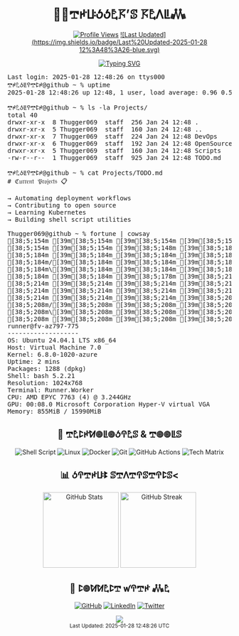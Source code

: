 <div align="center">
  <h1>👨‍💻𖢧ꛅꚶꚽꚽ𖤢𖦪’ꕷ 𖦪𖤢ꛎꚳ𖢑</h1>

  [![Profile Views](https://komarev.com/ghpvc/?username=thugger069&color=blueviolet&style=flat-square&label=Profile%20Views)](https://github.com/thugger069)
  [![Last Updated](https://img.shields.io/badge/Last%20Updated-2025-01-28 12%3A48%3A26-blue.svg)](https://github.com/thugger069)

  <a href="https://git.io/typing-svg">
    <img src="https://readme-typing-svg.demolab.com?font=Ubuntu+Mono&duration=3000&pause=1000&color=00FF9C&center=true&vCenter=true&width=435&lines=ℌ𝔢𝔩𝔩𝔬+𝔗𝔥𝔢𝔯𝔢;ℑ’𝔪+𖢧ꛅ𖤢ꚽꚳꛈ𖢧ꛕꛅ𝔖;𝔥𝔢𝔩𝔩+𝔖𝔠𝔯𝔦𝔭𝔱+𝔈𝔫𝔱𝔥𝔲𝔰𝔦𝔞𝔰𝔱;𝔏𝔦𝔫𝔲𝔵+%26+𝔇𝔢𝔳𝔒𝔭𝔰+𝔈𝔵𝔭𝔩𝔬𝔯𝔢𝔯;𝔒𝔭𝔢𝔫+𝔖𝔬𝔲𝔯𝔠𝔢+ℭ𝔬𝔫𝔱𝔯𝔦𝔟𝔲𝔱𝔬𝔯;𝔄𝔩𝔴𝔞𝔶𝔰+𝔏𝔢𝔞𝔯𝔫𝔦𝔫𝔤+%F0%9F%92%A1" alt="Typing SVG" />
  </a>
</div>

<pre class="terminal">
Last login: 2025-01-28 12:48:26 on ttys000
𖢧ꛅ𖤢ꚽꚳꛈ𖢧ꛕꛅ@github ~ % uptime
2025-01-28 12:48:26 up 12:48, 1 user, load average: 0.96 0.57 0.60

𖢧ꛅ𖤢ꚽꚳꛈ𖢧ꛕꛅ@github ~ % ls -la Projects/
total 40
drwxr-xr-x  8 Thugger069  staff  256 Jan 24 12:48 .
drwxr-xr-x  5 Thugger069  staff  160 Jan 24 12:48 ..
drwxr-xr-x  7 Thugger069  staff  224 Jan 24 12:48 DevOps
drwxr-xr-x  6 Thugger069  staff  192 Jan 24 12:48 OpenSource
drwxr-xr-x  5 Thugger069  staff  160 Jan 24 12:48 Scripts
-rw-r--r--  1 Thugger069  staff  925 Jan 24 12:48 TODO.md

𖢧ꛅ𖤢ꚽꚳꛈ𖢧ꛕꛅ@github ~ % cat Projects/TODO.md
# ℭ𝔲𝔯𝔯𝔢𝔫𝔱 𝔓𝔯𝔬𝔧𝔢𝔠𝔱𝔰 📋

→ Automating deployment workflows
→ Contributing to open source
→ Learning Kubernetes
→ Building shell script utilities

Thugger069@github ~ % fortune | cowsay
[38;5;154m [39m[38;5;154m [39m[38;5;154m [39m[38;5;154m [39m[38;5;154m [39m[38;5;148m|[39m[38;5;184m|[39m[38;5;184m [39m[38;5;184m [39m[38;5;184m [39m[38;5;184m [39m[38;5;184m [39m[38;5;184m_[39m[38;5;184m_[39m[38;5;184m [39m[38;5;184m [39m[38;5;184m_[39m[38;5;178m_[39m[38;5;214m [39m[38;5;214m [39m[38;5;214m [39m[38;5;214m/[39m[38;5;214m/[39m[38;5;214m|[39m[38;5;214m [39m[38;5;214m [39m[38;5;214m [39m[38;5;208m [39m[38;5;208m|[39m[38;5;208m|[39m[38;5;208m [39m[38;5;208m [39m[38;5;208m [39m[38;5;208m/[39m[38;5;208m|[39m[38;5;208m_[39m[38;5;208m_[39m[38;5;209m_[39m[38;5;203m/[39m[38;5;203m|[39m[38;5;203m [39m[38;5;203m_[39m[38;5;203m_[39m[38;5;203m [39m[38;5;203m [39m[38;5;203m/[39m[38;5;203m/[39m[38;5;203m|[39m[38;5;203m [39m[38;5;198m_[39m[38;5;198m_[39m[38;5;198m_[39m[38;5;198m [39m[38;5;198m [39m[38;5;198m [39m[38;5;198m_[39m[38;5;198m_[39m[38;5;198m [39m[38;5;198m [39m[38;5;199m [39m[38;5;199m [39m[38;5;199m [39m[38;5;199m [39m[38;5;199m/[39m[38;5;199m/[39m[38;5;199m|[39m[38;5;199m [39m[38;5;199m [39m[38;5;163m_[39m[38;5;164m_[39m[38;5;164m_[39m[38;5;164m_[39m[38;5;164m [39m[38;5;164m [39m[38;5;164m/[39m[38;5;164m/[39m[38;5;164m|[39m[38;5;164m[39m
[38;5;154m [39m[38;5;154m [39m[38;5;148m [39m[38;5;184m [39m[38;5;184m=[39m[38;5;184m|[39m[38;5;184m|[39m[38;5;184m=[39m[38;5;184m [39m[38;5;184m_[39m[38;5;184m_[39m[38;5;184m/[39m[38;5;184m [39m[38;5;184m/[39m[38;5;178m_[39m[38;5;214m/[39m[38;5;214m [39m[38;5;214m_[39m[38;5;214m)[39m[38;5;214m_[39m[38;5;214m|[39m[38;5;214m/[39m[38;5;214m|[39m[38;5;214m|[39m[38;5;208m [39m[38;5;208m [39m[38;5;208m [39m[38;5;208m=[39m[38;5;208m|[39m[38;5;208m|[39m[38;5;208m=[39m[38;5;208m [39m[38;5;208m|[39m[38;5;208m [39m[38;5;209m_[39m[38;5;203m_[39m[38;5;203m [39m[38;5;203m [39m[38;5;203m/[39m[38;5;203m_[39m[38;5;203m/[39m[38;5;203m [39m[38;5;203m/[39m[38;5;203m_[39m[38;5;203m|[39m[38;5;203m/[39m[38;5;198m|[39m[38;5;198m|[39m[38;5;198m<[39m[38;5;198m [39m[38;5;198m [39m[38;5;198m/[39m[38;5;198m [39m[38;5;198m_[39m[38;5;198m/[39m[38;5;198m_[39m[38;5;199m/[39m[38;5;199m_[39m[38;5;199m_[39m[38;5;199m [39m[38;5;199m [39m[38;5;199m_[39m[38;5;199m|[39m[38;5;199m/[39m[38;5;199m|[39m[38;5;163m|[39m[38;5;164m [39m[38;5;164m|[39m[38;5;164m_[39m[38;5;164m [39m[38;5;164m [39m[38;5;164m/[39m[38;5;164m_[39m[38;5;164m|[39m[38;5;164m/[39m[38;5;164m|[39m[38;5;164m|[39m[38;5;128m[39m
[38;5;184m [39m[38;5;184m_[39m[38;5;184m_[39m[38;5;184m_[39m[38;5;184m [39m[38;5;184m|[39m[38;5;184m|[39m[38;5;184m [39m[38;5;184m/[39m[38;5;184m [39m[38;5;184m_[39m[38;5;178m_[39m[38;5;214m_[39m[38;5;214m/[39m[38;5;214m [39m[38;5;214m|[39m[38;5;214m [39m[38;5;214m|[39m[38;5;214m/[39m[38;5;214m [39m[38;5;214m_[39m[38;5;208m [39m[38;5;208m\[39m[38;5;208m [39m[38;5;208m_[39m[38;5;208m_[39m[38;5;208m_[39m[38;5;208m [39m[38;5;208m|[39m[38;5;208m|[39m[38;5;208m [39m[38;5;209m/[39m[38;5;203m [39m[38;5;203m/[39m[38;5;203m_[39m[38;5;203m/[39m[38;5;203m [39m[38;5;203m/[39m[38;5;203m [39m[38;5;203m_[39m[38;5;203m_[39m[38;5;203m_[39m[38;5;203m/[39m[38;5;198m [39m[38;5;198m_[39m[38;5;198m [39m[38;5;198m\[39m[38;5;198m [39m[38;5;198m/[39m[38;5;198m [39m[38;5;198m/[39m[38;5;198m_[39m[38;5;198m/[39m[38;5;199m_[39m[38;5;199m/[39m[38;5;199m|[39m[38;5;199m_[39m[38;5;199m [39m[38;5;199m [39m[38;5;199m|[39m[38;5;199m/[39m[38;5;199m [39m[38;5;163m_[39m[38;5;164m [39m[38;5;164m\[39m[38;5;164m [39m[38;5;164m_[39m[38;5;164m/[39m[38;5;164m_[39m[38;5;164m [39m[38;5;164m<[39m[38;5;164m/[39m[38;5;164m [39m[38;5;164m_[39m[38;5;128m [39m[38;5;129m\[39m[38;5;129m [39m[38;5;129m[39m
[38;5;184m/[39m[38;5;184m [39m[38;5;184m_[39m[38;5;184m_[39m[38;5;184m`[39m[38;5;184m [39m[38;5;184m|[39m[38;5;184m/[39m[38;5;178m [39m[38;5;214m/[39m[38;5;214m_[39m[38;5;214m_[39m[38;5;214m|[39m[38;5;214m [39m[38;5;214m|[39m[38;5;214m|[39m[38;5;214m [39m[38;5;214m/[39m[38;5;208m [39m[38;5;208m [39m[38;5;208m_[39m[38;5;208m_[39m[38;5;208m/[39m[38;5;208m/[39m[38;5;208m [39m[38;5;208m_[39m[38;5;208m_[39m[38;5;208m`[39m[38;5;209m [39m[38;5;203m|[39m[38;5;203m/[39m[38;5;203m_[39m[38;5;203m_[39m[38;5;203m_[39m[38;5;203m [39m[38;5;203m [39m[38;5;203m/[39m[38;5;203m [39m[38;5;203m/[39m[38;5;203m_[39m[38;5;198m_[39m[38;5;198m/[39m[38;5;198m [39m[38;5;198m [39m[38;5;198m_[39m[38;5;198m_[39m[38;5;198m/[39m[38;5;198m/[39m[38;5;198m_[39m[38;5;198m/[39m[38;5;199m/[39m[38;5;199m_[39m[38;5;199m/[39m[38;5;199m [39m[38;5;199m/[39m[38;5;199m [39m[38;5;199m_[39m[38;5;199m_[39m[38;5;199m/[39m[38;5;163m/[39m[38;5;164m [39m[38;5;164m [39m[38;5;164m_[39m[38;5;164m_[39m[38;5;164m/[39m[38;5;164m/[39m[38;5;164m_[39m[38;5;164m_[39m[38;5;164m_[39m[38;5;164m_[39m[38;5;164m/[39m[38;5;128m [39m[38;5;129m [39m[38;5;129m_[39m[38;5;129m_[39m[38;5;129m/[39m[38;5;129m [39m[38;5;129m[39m
[38;5;184m\[39m[38;5;184m_[39m[38;5;184m_[39m[38;5;184m_[39m[38;5;184m_[39m[38;5;178m/[39m[38;5;214m [39m[38;5;214m\[39m[38;5;214m [39m[38;5;214m [39m[38;5;214m_[39m[38;5;214m/[39m[38;5;214m|[39m[38;5;214m [39m[38;5;214m|[39m[38;5;208m_[39m[38;5;208m/[39m[38;5;208m\[39m[38;5;208m_[39m[38;5;208m_[39m[38;5;208m_[39m[38;5;208m/[39m[38;5;208m [39m[38;5;208m\[39m[38;5;208m_[39m[38;5;209m_[39m[38;5;203m_[39m[38;5;203m_[39m[38;5;203m/[39m[38;5;203m|[39m[38;5;203m/[39m[38;5;203m [39m[38;5;203m [39m[38;5;203m [39m[38;5;203m|[39m[38;5;203m/[39m[38;5;203m\[39m[38;5;198m [39m[38;5;198m [39m[38;5;198m_[39m[38;5;198m/[39m[38;5;198m\[39m[38;5;198m_[39m[38;5;198m_[39m[38;5;198m_[39m[38;5;198m/[39m[38;5;198m [39m[38;5;199m [39m[38;5;199m/[39m[38;5;199m_[39m[38;5;199m/[39m[38;5;199m [39m[38;5;199m [39m[38;5;199m/[39m[38;5;199m_[39m[38;5;199m_[39m[38;5;163m_[39m[38;5;164m_[39m[38;5;164m/[39m[38;5;164m\[39m[38;5;164m_[39m[38;5;164m_[39m[38;5;164m_[39m[38;5;164m/[39m[38;5;164m [39m[38;5;164m [39m[38;5;164m [39m[38;5;164m [39m[38;5;128m [39m[38;5;129m [39m[38;5;129m\[39m[38;5;129m_[39m[38;5;129m_[39m[38;5;129m_[39m[38;5;129m/[39m[38;5;129m [39m[38;5;129m [39m[38;5;129m[39m
[38;5;184m [39m[38;5;184m [39m[38;5;178m [39m[38;5;214m [39m[38;5;214m [39m[38;5;214m [39m[38;5;214m [39m[38;5;214m/[39m[38;5;214m_[39m[38;5;214m/[39m[38;5;214m [39m[38;5;214m([39m[38;5;208m_[39m[38;5;208m_[39m[38;5;208m/[39m[38;5;208m [39m[38;5;208m [39m[38;5;208m [39m[38;5;208m [39m[38;5;208m [39m[38;5;208m [39m[38;5;208m [39m[38;5;209m [39m[38;5;203m [39m[38;5;203m [39m[38;5;203m [39m[38;5;203m [39m[38;5;203m [39m[38;5;203m [39m[38;5;203m [39m[38;5;203m [39m[38;5;203m [39m[38;5;203m [39m[38;5;203m [39m[38;5;198m [39m[38;5;198m [39m[38;5;198m/[39m[38;5;198m_[39m[38;5;198m/[39m[38;5;198m [39m[38;5;198m [39m[38;5;198m [39m[38;5;198m [39m[38;5;198m [39m[38;5;199m [39m[38;5;199m [39m[38;5;199m [39m[38;5;199m [39m[38;5;199m [39m[38;5;199m [39m[38;5;199m [39m[38;5;199m [39m[38;5;199m [39m[38;5;163m [39m[38;5;164m [39m[38;5;164m [39m[38;5;164m [39m[38;5;164m [39m[38;5;164m [39m[38;5;164m [39m[38;5;164m [39m[38;5;164m [39m[38;5;164m [39m[38;5;164m [39m[38;5;164m [39m[38;5;128m [39m[38;5;129m [39m[38;5;129m [39m[38;5;129m [39m[38;5;129m [39m[38;5;129m [39m[38;5;129m [39m[38;5;129m [39m[38;5;129m [39m[38;5;129m [39m[38;5;93m [39m[38;5;93m [39m[38;5;93m[39m
[38;5;214m [39m[38;5;214m [39m[38;5;214m [39m[38;5;214m [39m[38;5;214m [39m[38;5;214m|[39m[38;5;214m|[39m[38;5;214m [39m[38;5;214m [39m[38;5;208m [39m[38;5;208m [39m[38;5;208m [39m[38;5;208m_[39m[38;5;208m_[39m[38;5;208m [39m[38;5;208m [39m[38;5;208m_[39m[38;5;208m_[39m[38;5;208m [39m[38;5;209m [39m[38;5;203m [39m[38;5;203m/[39m[38;5;203m/[39m[38;5;203m|[39m[38;5;203m [39m[38;5;203m [39m[38;5;203m [39m[38;5;203m/[39m[38;5;203m/[39m[38;5;203m|[39m[38;5;203m[39m
[38;5;214m [39m[38;5;214m [39m[38;5;214m [39m[38;5;214m [39m[38;5;214m=[39m[38;5;214m|[39m[38;5;208m|[39m[38;5;208m=[39m[38;5;208m [39m[38;5;208m_[39m[38;5;208m_[39m[38;5;208m/[39m[38;5;208m [39m[38;5;208m/[39m[38;5;208m_[39m[38;5;208m/[39m[38;5;209m [39m[38;5;203m_[39m[38;5;203m)[39m[38;5;203m_[39m[38;5;203m|[39m[38;5;203m/[39m[38;5;203m|[39m[38;5;203m|[39m[38;5;203m [39m[38;5;203m_[39m[38;5;203m|[39m[38;5;203m/[39m[38;5;198m|[39m[38;5;198m|[39m[38;5;198m[39m
[38;5;214m [39m[38;5;214m_[39m[38;5;214m_[39m[38;5;208m_[39m[38;5;208m [39m[38;5;208m|[39m[38;5;208m|[39m[38;5;208m [39m[38;5;208m/[39m[38;5;208m [39m[38;5;208m_[39m[38;5;208m_[39m[38;5;208m_[39m[38;5;209m/[39m[38;5;203m [39m[38;5;203m|[39m[38;5;203m [39m[38;5;203m|[39m[38;5;203m/[39m[38;5;203m [39m[38;5;203m_[39m[38;5;203m [39m[38;5;203m\[39m[38;5;203m [39m[38;5;203m/[39m[38;5;198m [39m[38;5;198m_[39m[38;5;198m [39m[38;5;198m\[39m[38;5;198m [39m[38;5;198m[39m
[38;5;208m/[39m[38;5;208m [39m[38;5;208m_[39m[38;5;208m_[39m[38;5;208m`[39m[38;5;208m [39m[38;5;208m|[39m[38;5;208m/[39m[38;5;208m [39m[38;5;208m/[39m[38;5;209m_[39m[38;5;203m_[39m[38;5;203m|[39m[38;5;203m [39m[38;5;203m|[39m[38;5;203m|[39m[38;5;203m [39m[38;5;203m/[39m[38;5;203m [39m[38;5;203m [39m[38;5;203m_[39m[38;5;203m_[39m[38;5;198m/[39m[38;5;198m/[39m[38;5;198m [39m[38;5;198m [39m[38;5;198m_[39m[38;5;198m_[39m[38;5;198m/[39m[38;5;198m [39m[38;5;198m[39m
[38;5;208m\[39m[38;5;208m_[39m[38;5;208m_[39m[38;5;208m_[39m[38;5;208m_[39m[38;5;208m/[39m[38;5;208m [39m[38;5;209m\[39m[38;5;203m [39m[38;5;203m [39m[38;5;203m_[39m[38;5;203m/[39m[38;5;203m|[39m[38;5;203m [39m[38;5;203m|[39m[38;5;203m_[39m[38;5;203m/[39m[38;5;203m\[39m[38;5;203m_[39m[38;5;198m_[39m[38;5;198m_[39m[38;5;198m/[39m[38;5;198m [39m[38;5;198m\[39m[38;5;198m_[39m[38;5;198m_[39m[38;5;198m_[39m[38;5;198m/[39m[38;5;198m [39m[38;5;199m [39m[38;5;199m[39m
[38;5;208m [39m[38;5;208m [39m[38;5;208m [39m[38;5;208m [39m[38;5;209m [39m[38;5;203m [39m[38;5;203m [39m[38;5;203m/[39m[38;5;203m_[39m[38;5;203m/[39m[38;5;203m [39m[38;5;203m([39m[38;5;203m_[39m[38;5;203m_[39m[38;5;203m/[39m[38;5;203m [39m[38;5;198m [39m[38;5;198m [39m[38;5;198m [39m[38;5;198m [39m[38;5;198m [39m[38;5;198m [39m[38;5;198m [39m[38;5;198m [39m[38;5;198m [39m[38;5;198m [39m[38;5;199m [39m[38;5;199m [39m[38;5;199m [39m[38;5;199m [39m[38;5;199m[39m
runner@fv-az797-775 
------------------- 
OS: Ubuntu 24.04.1 LTS x86_64 
Host: Virtual Machine 7.0 
Kernel: 6.8.0-1020-azure 
Uptime: 2 mins 
Packages: 1288 (dpkg) 
Shell: bash 5.2.21 
Resolution: 1024x768 
Terminal: Runner.Worker 
CPU: AMD EPYC 7763 (4) @ 3.244GHz 
GPU: 00:08.0 Microsoft Corporation Hyper-V virtual VGA 
Memory: 855MiB / 15990MiB 
</pre>

<div align="center">
  <h2>🔧 𖢧𖤢ꛕꛅꛘ𖣠ꚳ𖣠ꚽꛈ𖤢ꕷ & 𖢧𖣠𖣠ꚳꕷ</h2>
  
  ![Shell Script](https://img.shields.io/badge/Shell_Script-%23121011.svg?style=for-the-badge&logo=gnu-bash&logoColor=white)
  ![Linux](https://img.shields.io/badge/Linux-FCC624?style=for-the-badge&logo=linux&logoColor=black)
  ![Docker](https://img.shields.io/badge/docker-%230db7ed.svg?style=for-the-badge&logo=docker&logoColor=white)
  ![Git](https://img.shields.io/badge/git-%23F05033.svg?style=for-the-badge&logo=git&logoColor=white)
  ![GitHub Actions](https://img.shields.io/badge/github%20actions-%232671E5.svg?style=for-the-badge&logo=githubactions&logoColor=white)
  ![Tech Matrix](https://img.shields.io/static/v1?label=&message=TypeScript|Python|Rust|WASM&color=00ff9d&style=for-the-badge&logoWidth=30&logo=data:image/png;base64,iVBORw0KG...)

  <h2>📊 ꚽꛈ𖢧ꛅꚶꔪ ꕷ𖢧ꛎ𖢧ꛈꕷ𖢧ꛈꛕꕷ<</h2>
  
  <img src="https://github-readme-stats.vercel.app/api?username=thugger069&show_icons=true&theme=radical&cache_seconds=86400" alt="GitHub Stats" height="170"/>
  <img src="https://github-readme-streak-stats.herokuapp.com/?user=thugger069&theme=radical&cache_seconds=86400" alt="GitHub Streak" height="170"/>

  <h2>🤝 ꛕ𖣠ꛘꛘ𖤢ꛕ𖢧 ꛃꛈ𖢧ꛅ 𖢑𖤢</h2>
  
  [![GitHub](https://img.shields.io/badge/github-%23121011.svg?style=for-the-badge&logo=github&logoColor=white)](https://github.com/thugger069)
  [![LinkedIn](https://img.shields.io/badge/linkedin-%230077B5.svg?style=for-the-badge&logo=linkedin&logoColor=white)](https://linkedin.com/in/thugger069)
  [![Twitter](https://img.shields.io/badge/X-%23000000.svg?style=for-the-badge&logo=X&logoColor=white)](https://twitter.com/chuksgincaro)
</div>

<div align="center">
  <img src="https://capsule-render.vercel.app/api?type=waving&color=gradient&height=100&section=footer"/>
</div>

<div align="center">
  <sub>Last Updated: 2025-01-28 12:48:26 UTC</sub>
</div>
